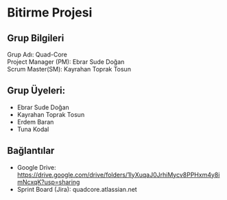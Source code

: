 # Bitirme Projesi


## Grup Bilgileri

Grup Adı: Quad-Core  
Project Manager (PM): Ebrar Sude Doğan   
Scrum Master(SM): Kayrahan Toprak Tosun  

## Grup Üyeleri:
- Ebrar Sude Doğan
- Kayrahan Toprak Tosun
- Erdem Baran
- Tuna Kodal

## Bağlantılar

- Google Drive: https://drive.google.com/drive/folders/1lyXuqaJ0JrhiMycv8PPHxm4y8imNcxqK?usp=sharing
- Sprint Board (Jira): quadcore.atlassian.net 
